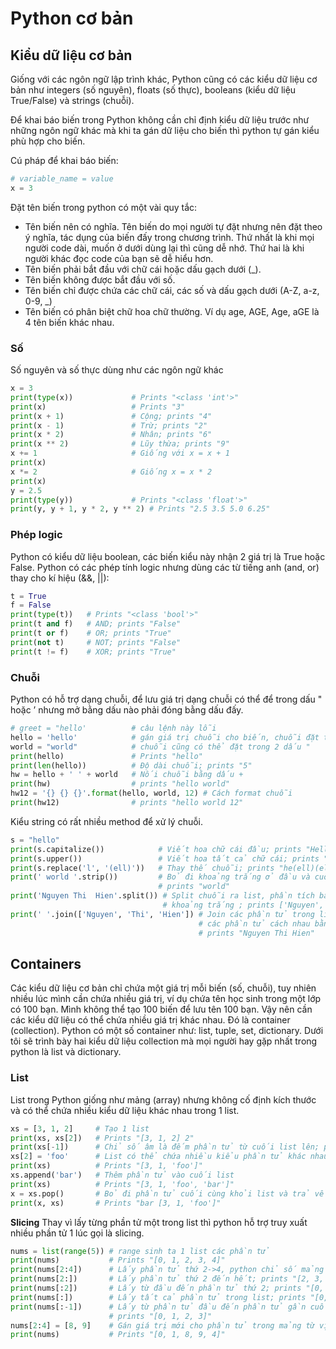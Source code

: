 # Python cơ bản

## Kiểu dữ liệu cơ bản

Giống với các ngôn ngữ lập trình khác, Python cũng có các kiểu dữ liệu cơ bản như integers (số
nguyên), floats (số thực), booleans (kiểu dữ liệu True/False) và strings (chuỗi).

Để khai báo biến trong Python không cần chỉ định kiểu dữ liệu trước như những ngôn ngữ
khác mà khi ta gán dữ liệu cho biến thì python tự gán kiểu phù hợp cho biến.

Cú pháp để khai báo biến:

```python
# variable_name = value
x = 3
```

Đặt tên biến trong python có một vài quy tắc:
- Tên biến nên có nghĩa. Tên biến do mọi người tự đặt nhưng nên đặt theo ý nghĩa, tác dụng
của biến đấy trong chương trình. Thứ nhất là khi mọi người code dài, muốn ở dưới dùng lại
thì cũng dễ nhớ. Thứ hai là khi người khác đọc code của bạn sẽ dễ hiểu hơn.
- Tên biến phải bắt đầu với chữ cái hoặc dấu gạch dưới (_).
- Tên biến không được bắt đầu với số.
- Tên biến chỉ được chứa các chữ cái, các số và dấu gạch dưới (A-Z, a-z, 0-9, _)
- Tên biến có phân biệt chữ hoa chữ thường. Ví dụ age, AGE, Age, aGE là 4 tên biến khác nhau.

### Số

Số nguyên và số thực dùng như các ngôn ngữ khác

```python
x = 3
print(type(x))             # Prints "<class 'int'>"
print(x)                   # Prints "3"
print(x + 1)               # Cộng; prints "4"
print(x - 1)               # Trừ; prints "2"
print(x * 2)               # Nhân; prints "6"
print(x ** 2)              # Lũy thừa; prints "9"
x += 1                     # Giống với x = x + 1
print(x)
x *= 2                     # Giống x = x * 2
print(x)
y = 2.5
print(type(y))             # Prints "<class 'float'>"
print(y, y + 1, y * 2, y ** 2) # Prints "2.5 3.5 5.0 6.25"
```

### Phép logic

Python có kiểu dữ liệu boolean, các biến kiểu này nhận 2 giá trị là True hoặc False. Python có các phép tính logic nhưng dùng các từ tiếng anh (and, or) thay cho kí hiệu (&&, ||):

```python
t = True
f = False
print(type(t))   # Prints "<class 'bool'>"
print(t and f)   # AND; prints "False"
print(t or f)    # OR; prints "True"
print(not t)     # NOT; prints "False"
print(t != f)    # XOR; prints "True"
```

### Chuỗi

Python có hỗ trợ dạng chuỗi, để lưu giá trị dạng chuỗi có thể để trong dấu " hoặc ’ nhưng mở bằng dấu nào phải đóng bằng dấu đấy.

```python
# greet = "hello'          # câu lệnh này lỗi
hello = 'hello'            # gán giá trị chuỗi cho biến, chuỗi đặt trong 2 dấu'
world = "world"            # chuỗi cũng có thể đặt trong 2 dấu "
print(hello)               # Prints "hello"
print(len(hello))          # Độ dài chuỗi; prints "5"
hw = hello + ' ' + world   # Nối chuỗi bằng dấu +
print(hw)                  # prints "hello world"
hw12 = '{} {} {}'.format(hello, world, 12) # Cách format chuỗi
print(hw12)                # prints "hello world 12"
```

Kiểu string có rất nhiều method để xử lý chuỗi.

```python
s = "hello"
print(s.capitalize())            # Viết hoa chữ cái đầu; prints "Hello"
print(s.upper())                 # Viết hoa tất cả chữ cái; prints "HELLO"
print(s.replace('l', '(ell)'))   # Thay thế chuỗi; prints "he(ell)(ell)o"
print(' world '.strip())         # Bỏ đi khoảng trắng ở đầu và cuỗi chuỗi;
                                 # prints "world"
print('Nguyen Thi  Hien'.split()) # Split chuỗi ra list, phần tích bằng 1 hoặc nhiều
                                  # khoảng trắng ; prints ['Nguyen', 'Thanh', 'Tuan']
print(' '.join(['Nguyen', 'Thi', 'Hien']) # Join các phần tử trong list lại với nhau,
                                          # các phần tử cách nhau bằng 1 khoảng trắng;
                                          # prints "Nguyen Thi Hien"
```     

## Containers

Các kiểu dữ liệu cơ bản chỉ chứa một giá trị mỗi biến (số, chuỗi), tuy nhiên nhiều lúc mình cần chứa nhiều giá trị, ví dụ chứa tên học sinh trong một lớp có 100 bạn. Mình không thể tạo 100 biến để lưu tên 100 bạn. Vậy nên cần các kiểu dữ liệu có thể chứa nhiều giá trị khác nhau. Đó là container (collection). Python có một số container như: list, tuple, set, dictionary. Dưới tôi sẽ trình bày hai kiểu dữ liệu collection mà mọi người hay gặp nhất trong python là list và dictionary.

### List

List trong Python giống như mảng (array) nhưng không cố định kích thước và có thể chứa nhiều
kiểu dữ liệu khác nhau trong 1 list.

```python
xs = [3, 1, 2]     # Tạo 1 list
print(xs, xs[2])   # Prints "[3, 1, 2] 2"
print(xs[-1])      # Chỉ số âm là đếm phần tử từ cuối list lên; prints "2"
xs[2] = 'foo'      # List có thể chứa nhiều kiểu phần tử khác nhau
print(xs)          # Prints "[3, 1, 'foo']"
xs.append('bar')   # Thêm phần tử vào cuối list
print(xs)          # Prints "[3, 1, 'foo', 'bar']"
x = xs.pop()       # Bỏ đi phần tử cuối cùng khỏi list và trả về phần tử đấy
print(x, xs)       # Prints "bar [3, 1, 'foo']"
```

**Slicing** Thay vì lấy từng phần tử một trong list thì python hỗ trợ truy xuất nhiều phần tử 1 lúc gọi là slicing.

```python
nums = list(range(5)) # range sinh ta 1 list các phần tử
print(nums)           # Prints "[0, 1, 2, 3, 4]"
print(nums[2:4])      # Lấy phần tử thứ 2->4, python chỉ số mảng từ 0;
print(nums[2:])       # Lấy phần tử thứ 2 đến hết; prints "[2, 3, 4]"
print(nums[:2])       # Lấy từ đầu đến phần tử thứ 2; prints "[0, 1]"
print(nums[:])        # Lấy tất cả phần tử trong list; prints "[0, 1, 2, 3, 4]"
print(nums[:-1])      # Lấy từ phần tử đầu đến phần tử gần cuối trong list;
                      # prints "[0, 1, 2, 3]"
nums[2:4] = [8, 9]    # Gán giá trị mới cho phần tử trong mảng từ vị trí 2->4
print(nums)           # Prints "[0, 1, 8, 9, 4]"
```

